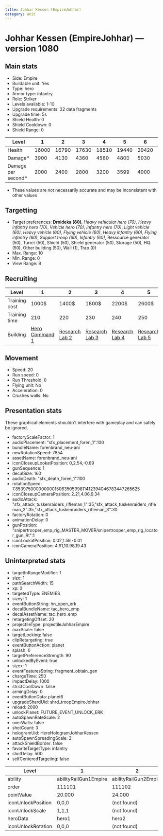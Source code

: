 ```yaml
---
title: Johhar Kessen (EmpireJohhar)
category: unit
---
```


# Johhar Kessen (EmpireJohhar) — version 1080

## Main stats

  * Side: Empire
  * Buildable unit: Yes
  * Type: hero
  * Armor type: infantry
  * Role: Striker
  * Levels available: 1-10
  * Upgrade requirements: 32 data fragments
  * Upgrade time: 5s
  * Shield Health: 0
  * Shield Cooldown: 0
  * Shield Range: 0

|Level             |1    |2    |3    |4    |5    |6    |7    |8    |9    |10   |
|------------------|-----|-----|-----|-----|-----|-----|-----|-----|-----|-----|
|Health            |16000|16790|17630|18510|19440|20420|21460|22560|23720|24950|
|Damage*           |3900 |4130 |4360 |4580 |4800 |5030 |5380 |5760 |6160 |6590 |
|Damage per second*|2000 |2400 |2800 |3200 |3599 |4000 |4400 |4800 |5200 |6000 |

* These values are not necessarily accurate and may be inconsistent with other values

## Targetting

  * Target preferences: **Droideka (80)**, _Heavy vehicular hero (70)_, _Heavy infantry hero (70)_, _Vehicle hero (70)_, _Infantry hero (70)_, _Light vehicle (60)_, _Heavy vehicle (60)_, _Flying vehicle (60)_, _Heavy infantry (60)_, _Flying infantry (60)_, _Support troop (60)_, _Infantry (60)_, Ressource generator (50), Turret (50), Shield (50), Shield generator (50), Storage (50), HQ (50), Other building (50), Wall (1), Trap (0)
  * Max. Range: 10
  * Min. Range: 0
  * View Range: 8

## Recruiting

|Level        |1                                           |2                                      |3                                      |4                                      |5                                      |6                                      |7                                      |8                                      |9                                      |10                                      |
|-------------|--------------------------------------------|---------------------------------------|---------------------------------------|---------------------------------------|---------------------------------------|---------------------------------------|---------------------------------------|---------------------------------------|---------------------------------------|----------------------------------------|
|Training cost|1000$                                       |1400$                                  |1800$                                  |2200$                                  |2600$                                  |3000$                                  |3400$                                  |4000$                                  |4200$                                  |4600$                                   |
|Training time|210                                         |220                                    |230                                    |240                                    |250                                    |260                                    |270                                    |280                                    |290                                    |300                                     |
|Building     |[Hero Command 1](empireTacticalCommand.html)|[Research Lab 2](empireOffenseLab.html)|[Research Lab 3](empireOffenseLab.html)|[Research Lab 4](empireOffenseLab.html)|[Research Lab 5](empireOffenseLab.html)|[Research Lab 6](empireOffenseLab.html)|[Research Lab 7](empireOffenseLab.html)|[Research Lab 8](empireOffenseLab.html)|[Research Lab 9](empireOffenseLab.html)|[Research Lab 10](empireOffenseLab.html)|

## Movement

  * Speed: 20
  * Run speed: 0
  * Run Threshold: 0
  * Flying unit: No
  * Acceleration: 0
  * Crushes walls: No

## Presentation stats

These graphical elements shouldn't interfere with gameplay and can safely be ignored.

  * factoryScaleFactor: 1
  * audioPlacement: "sfx_placement_foren_1":100
  * bundleName: forenbrand_neu-ani
  * newRotationSpeed: 7854
  * assetName: forenbrand_neu-ani
  * iconCloseupLookatPosition: 0,2.54,-0.89
  * gunSequence: 1
  * decalSize: 160
  * audioDeath: "sfx_death_foren_1":100
  * rotationSpeed: 7.8539750000000001506350599811412394046783447265625
  * iconCloseupCameraPosition: 2.21,4.06,9.34
  * audioAttack: "sfx_attack_tuskenraiders_rifleman_1":35,"sfx_attack_tuskenraiders_rifleman_2":35,"sfx_attack_tuskenraiders_rifleman_3":30
  * factoryRotation: 0
  * animationDelay: 0
  * gunPosition: "snipertrooper_emp_rig_MASTER_MOVER/snipertrooper_emp_rig_locator_gun_Rt":1
  * iconLookatPosition: 0.02,1.59,-0.01
  * iconCameraPosition: 4.91,10.98,19.43

## Uninterpreted stats

  * targetInRangeModifier: 1
  * size: 1
  * pathSearchWidth: 15
  * xp: 0
  * targetedType: ENEMIES
  * sizey: 1
  * eventButtonString: hn_open_erk
  * decalBundleName: tac_hero_emp
  * decalAssetName: tac_hero_emp
  * retargetingOffset: 20
  * projectileType: projectileJohharEmpire
  * maxScale: false
  * targetLocking: false
  * clipRetargeting: true
  * eventButtonAction: planet
  * splash: 0
  * targetPreferenceStrength: 90
  * unlockedByEvent: true
  * sizex: 1
  * eventFeaturesString: fragment_obtain_gen
  * chargeTime: 250
  * impactDelay: 1000
  * strictCoolDown: false
  * armingDelay: 0
  * eventButtonData: planet6
  * upgradeShardUid: shrd_troopEmpireJohhar
  * reload: 2000
  * unlockPlanet: FUTURE_EVENT_UNLOCK_ERK
  * autoSpawnRateScale: 2
  * overWalls: false
  * shotCount: 3
  * hologramUid: HeroHologramJohharKessen
  * autoSpawnSpreadingScale: 2
  * attackShieldBorder: false
  * favoriteTargetType: infantry
  * shotDelay: 500
  * selfCenteredTargeting: false

|Level             |1                    |2                    |3                    |4                    |5                    |6                    |7                    |8                    |9                    |10                    |
|------------------|---------------------|---------------------|---------------------|---------------------|---------------------|---------------------|---------------------|---------------------|---------------------|----------------------|
|ability           |abilityRailGun1Empire|abilityRailGun2Empire|abilityRailGun3Empire|abilityRailGun4Empire|abilityRailGun5Empire|abilityRailGun6Empire|abilityRailGun7Empire|abilityRailGun8Empire|abilityRailGun9Empire|abilityRailGun10Empire|
|order             |111101               |111102               |111103               |111104               |111105               |111106               |111107               |111108               |111109               |111110                |
|pointValue        |20.000               |24.000               |28.000               |32.000               |36.000               |40.000               |44.000               |48.000               |52.000               |60.000                |
|iconUnlockPosition|0,0,0                |(not found)          |(not found)          |(not found)          |(not found)          |(not found)          |(not found)          |(not found)          |(not found)          |(not found)           |
|iconUnlockScale   |1,1,1                |(not found)          |(not found)          |(not found)          |(not found)          |(not found)          |(not found)          |(not found)          |(not found)          |(not found)           |
|heroData          |hero1                |hero2                |hero3                |hero4                |hero5                |hero6                |hero7                |hero8                |hero9                |hero10                |
|iconUnlockRotation|0,0,0                |(not found)          |(not found)          |(not found)          |(not found)          |(not found)          |(not found)          |(not found)          |(not found)          |(not found)           |

